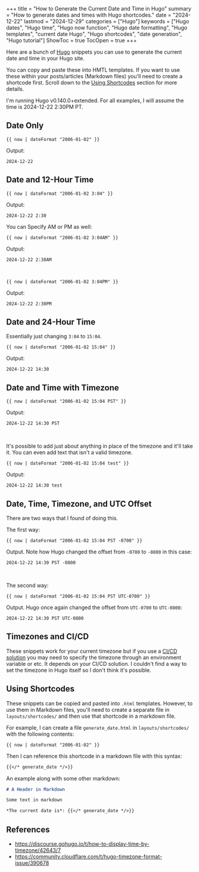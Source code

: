 +++
title = "How to Generate the Current Date and Time in Hugo"
summary = "How to generate dates and times with Hugo shortcodes."
date = "2024-12-22"
lastmod = "2024-12-29"
categories = ["Hugo"]
keywords = ["Hugo dates", "Hugo time", "Hugo now function", "Hugo date formatting", "Hugo templates", "current date Hugo", "Hugo shortcodes", "date generation", "Hugo tutorial"]
ShowToc = true
TocOpen = true
+++

Here are a bunch of [Hugo](https://gohugo.io/) snippets you can use to generate the current date and time in your Hugo site.

You can copy and paste these into HMTL templates. If you want to use these within your posts/articles (Markdown files) you'll need to create a shortcode first. Scroll down to the [Using Shortcodes](#using-shortcodes) section for more details.

I'm running Hugo v0.140.0+extended. For all examples, I will assume the time is 2024-12-22 2:30PM PT.

## Date Only

```go-html-template
{{ now | dateFormat "2006-01-02" }}
```

Output:
```
2024-12-22
```

## Date and 12-Hour Time

```go-html-template
{{ now | dateFormat "2006-01-02 3:04" }}
```

Output:
```
2024-12-22 2:30
```

You can Specify AM or PM as well:
```go-html-template
{{ now | dateFormat "2006-01-02 3:04AM" }}
```

Output:
```
2024-12-22 2:30AM
```

<br>

```go-html-template
{{ now | dateFormat "2006-01-02 3:04PM" }}
```

Output:
```
2024-12-22 2:30PM
```

## Date and 24-Hour Time

Essentially just changing `3:04` to `15:04`.

```go-html-template
{{ now | dateFormat "2006-01-02 15:04" }}
```

Output:
```
2024-12-22 14:30
```

## Date and Time with Timezone

```go-html-template
{{ now | dateFormat "2006-01-02 15:04 PST" }}
```

Output:
```
2024-12-22 14:30 PST
```

<br>

It's possible to add just about anything in place of the timezone and it'll take it. You can even add text that isn't a valid timezone.

```go-html-template
{{ now | dateFormat "2006-01-02 15:04 test" }}
```

Output:
```
2024-12-22 14:30 test
```

## Date, Time, Timezone, and UTC Offset

There are two ways that I found of doing this.

The first way:
```go-html-template
{{ now | dateFormat "2006-01-02 15:04 PST -0700" }}
```

Output. Note how Hugo changed the offset from `-0700` to `-0800` in this case:
```
2024-12-22 14:30 PST -0800
```

<br>

The second way:
```go-html-template
{{ now | dateFormat "2006-01-02 15:04 PST UTC-0700" }}
```

Output. Hugo once again changed the offset from `UTC-0700` to `UTC-0800`:
```
2024-12-22 14:30 PST UTC-0800
```

## Timezones and CI/CD

These snippets work for your current timezone but if you use a [CI/CD solution](https://en.wikipedia.org/wiki/CI/CD) you may need to specify the timezone through an environment variable or etc. It depends on your CI/CD solution. I couldn't find a way to set the timezone in Hugo itself so I don't think it's possible.

## Using Shortcodes

These snippets can be copied and pasted into `.html` templates. However, to use them in Markdown files, you'll need to create a separate file in `layouts/shortcodes/` and then use that shortcode in a markdown file.

For example, I can create a file `generate_date.html` in `layouts/shortcodes/` with the following contents:

```go-html-template
{{ now | dateFormat "2006-01-02" }}
```

Then I can reference this shortcode in a markdown file with this syntax:

```md
{{</* generate_date */>}}
```

An example along with some other markdown:

```md
# A Header in Markdown

Some text in markdown

*The current date is*: {{</* generate_date */>}}
```

## References
- https://discourse.gohugo.io/t/how-to-display-time-by-timezone/42643/7
- https://community.cloudflare.com/t/hugo-timezone-format-issue/390678
